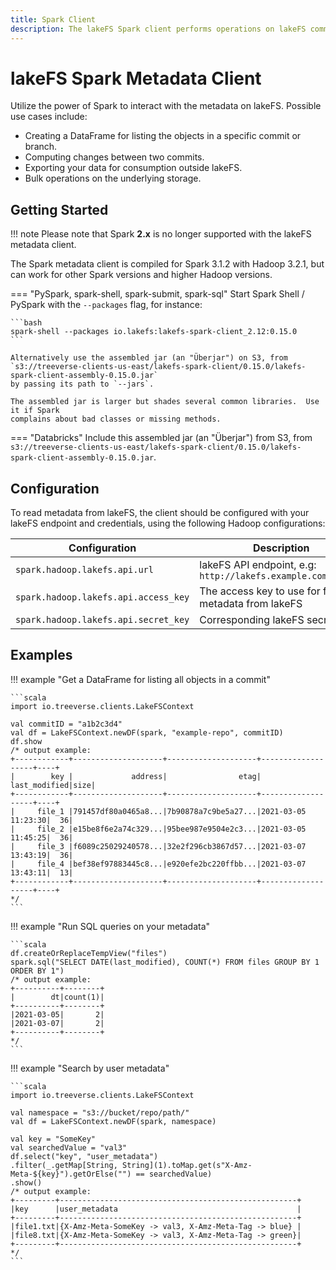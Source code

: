 ```yaml
---
title: Spark Client
description: The lakeFS Spark client performs operations on lakeFS committed metadata stored in the object store.
---
```


# lakeFS Spark Metadata Client

Utilize the power of Spark to interact with the metadata on lakeFS. Possible use cases include:

* Creating a DataFrame for listing the objects in a specific commit or branch.
* Computing changes between two commits.
* Exporting your data for consumption outside lakeFS.
* Bulk operations on the underlying storage.

## Getting Started

!!! note
    Please note that Spark **2.x** is no longer supported with the lakeFS metadata client.


The Spark metadata client is compiled for Spark 3.1.2 with Hadoop 3.2.1, but
can work for other Spark versions and higher Hadoop versions.


=== "PySpark, spark-shell, spark-submit, spark-sql"
    Start Spark Shell / PySpark with the `--packages` flag, for instance:

    ```bash
    spark-shell --packages io.lakefs:lakefs-spark-client_2.12:0.15.0
    ```

    Alternatively use the assembled jar (an "Überjar") on S3, from
    `s3://treeverse-clients-us-east/lakefs-spark-client/0.15.0/lakefs-spark-client-assembly-0.15.0.jar`
    by passing its path to `--jars`.

    The assembled jar is larger but shades several common libraries.  Use it if Spark
    complains about bad classes or missing methods.

=== "Databricks"
    Include this assembled jar (an "Überjar") from S3, from
    `s3://treeverse-clients-us-east/lakefs-spark-client/0.15.0/lakefs-spark-client-assembly-0.15.0.jar`.


## Configuration

To read metadata from lakeFS, the client should be configured with your lakeFS endpoint and credentials, using the following Hadoop configurations:

   | Configuration                        | Description                                                  |
   |--------------------------------------|--------------------------------------------------------------|
   | `spark.hadoop.lakefs.api.url`        | lakeFS API endpoint, e.g: `http://lakefs.example.com/api/v1` |
   | `spark.hadoop.lakefs.api.access_key` | The access key to use for fetching metadata from lakeFS      |
   | `spark.hadoop.lakefs.api.secret_key` | Corresponding lakeFS secret key                              |

## Examples

!!! example "Get a DataFrame for listing all objects in a commit"

    ```scala
    import io.treeverse.clients.LakeFSContext

    val commitID = "a1b2c3d4"
    val df = LakeFSContext.newDF(spark, "example-repo", commitID)
    df.show
    /* output example:
    +------------+--------------------+--------------------+-------------------+----+
    |        key |             address|                etag|      last_modified|size|
    +------------+--------------------+--------------------+-------------------+----+
    |     file_1 |791457df80a0465a8...|7b90878a7c9be5a27...|2021-03-05 11:23:30|  36|
    |     file_2 |e15be8f6e2a74c329...|95bee987e9504e2c3...|2021-03-05 11:45:25|  36|
    |     file_3 |f6089c25029240578...|32e2f296cb3867d57...|2021-03-07 13:43:19|  36|
    |     file_4 |bef38ef97883445c8...|e920efe2bc220ffbb...|2021-03-07 13:43:11|  13|
    +------------+--------------------+--------------------+-------------------+----+
    */
    ```

!!! example "Run SQL queries on your metadata"

    ```scala
    df.createOrReplaceTempView("files")
    spark.sql("SELECT DATE(last_modified), COUNT(*) FROM files GROUP BY 1 ORDER BY 1")
    /* output example:
    +----------+--------+
    |        dt|count(1)|
    +----------+--------+
    |2021-03-05|       2|
    |2021-03-07|       2|
    +----------+--------+
    */
    ```

!!! example "Search by user metadata"

    ```scala
    import io.treeverse.clients.LakeFSContext

    val namespace = "s3://bucket/repo/path/"
    val df = LakeFSContext.newDF(spark, namespace)

    val key = "SomeKey"
    val searchedValue = "val3"
    df.select("key", "user_metadata")
    .filter(_.getMap[String, String](1).toMap.get(s"X-Amz-Meta-${key}").getOrElse("") == searchedValue)
    .show()
    /* output example:
    +---------+-----------------------------------------------------+
    |key      |user_metadata                                        |
    +---------+-----------------------------------------------------+
    |file1.txt|{X-Amz-Meta-SomeKey -> val3, X-Amz-Meta-Tag -> blue} |
    |file8.txt|{X-Amz-Meta-SomeKey -> val3, X-Amz-Meta-Tag -> green}|
    +---------+-----------------------------------------------------+
    */
    ```
